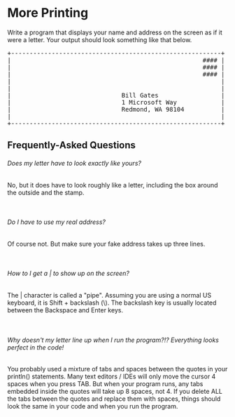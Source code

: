 # More Printing

<p><span>Write a program that displays your name and address on the screen as if it were a letter. Your output should look something like that below.</span></p>
<pre>+---------------------------------------------------------+
|                                                    #### |
|                                                    #### |
|                                                    #### |
|                                                         |
|                                                         |
|                              Bill Gates                 |
|                              1 Microsoft Way            |
|                              Redmond, WA 98104          |
|                                                         |
+---------------------------------------------------------+</pre>
<h2>Frequently-Asked Questions</h2>
<h6>Does my letter have to look exactly like yours?</h6>
<p>No, but it does have to look roughly like a letter, including the box around the outside and the stamp.</p>
<p><span>&nbsp;</span></p>
<h6>Do I have to use my real address?</h6>
<p>Of course not. But make sure your fake address takes up three lines.</p>
<p><span>&nbsp;</span></p>
<h6>How to I get a | to show up on the screen?</h6>
<p>The | character is called a "pipe". Assuming you are using a normal US keyboard, it is Shift + backslash (\). The backslash key is usually located between the Backspace and Enter keys.</p>
<p><span>&nbsp;</span></p>
<h6>Why doesn't my letter line up when I run the program?!? Everything looks perfect in the code!</h6>
<p>You probably used a mixture of tabs and spaces between the quotes in your println() statements. Many text editors / IDEs will only move the cursor 4 spaces when you press TAB. But when your program runs, any tabs embedded inside the quotes will take up 8 spaces, not 4. If you delete ALL the tabs between the quotes and replace them with spaces, things should look the same in your code and when you run the program.</p>
<p>&nbsp;</p>
<p>&nbsp;</p>